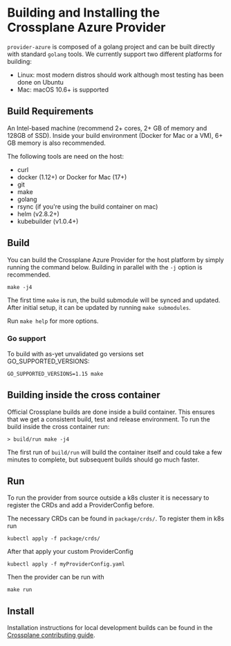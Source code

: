 # Building and Installing the Crossplane Azure Provider

`provider-azure` is composed of a golang project and can be built directly with standard `golang` tools. We currently support two different platforms for building:

* Linux: most modern distros should work although most testing has been done on Ubuntu
* Mac: macOS 10.6+ is supported

## Build Requirements

An Intel-based machine (recommend 2+ cores, 2+ GB of memory and 128GB of SSD). Inside your build environment (Docker for Mac or a VM), 6+ GB memory is also recommended.

The following tools are need on the host:

* curl
* docker (1.12+) or Docker for Mac (17+)
* git
* make
* golang
* rsync (if you're using the build container on mac)
* helm (v2.8.2+)
* kubebuilder (v1.0.4+)

## Build

You can build the Crossplane Azure Provider for the host platform by simply running the command below.
Building in parallel with the `-j` option is recommended.

```console
make -j4
```

The first time `make` is run, the build submodule will be synced and
updated. After initial setup, it can be updated by running `make submodules`.

Run `make help` for more options.

### Go support

To build with as-yet unvalidated go versions set GO_SUPPORTED_VERSIONS:

```console
GO_SUPPORTED_VERSIONS=1.15 make
```

## Building inside the cross container

Official Crossplane builds are done inside a build container. This ensures that we get a consistent build, test and release environment. To run the build inside the cross container run:

```console
> build/run make -j4
```

The first run of `build/run` will build the container itself and could take a few minutes to complete, but subsequent builds should go much faster.

## Run

To run the provider from source outside a k8s cluster it is necessary to register the CRDs and add a ProviderConfig before.

The necessary CRDs can be found in `package/crds/`. To register them in k8s run

```console
kubectl apply -f package/crds/
```

After that apply your custom ProviderConfig

```console
kubectl apply -f myProviderConfig.yaml
```

Then the provider can be run with

```console
make run
```

## Install

Installation instructions for local development builds can be found in the [Crossplane contributing guide](https://github.com/crossplane/crossplane/blob/master/CONTRIBUTING.md#establishing-a-development-environment).
